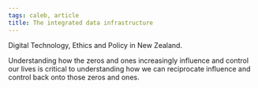 ```yaml
---
tags: caleb, article
title: The integrated data infrastructure
---
```

Digital Technology, Ethics and Policy in New Zealand.

Understanding how the zeros and ones increasingly influence and control our
lives is critical to understanding how we can reciprocate influence and control
back onto those zeros and ones.
